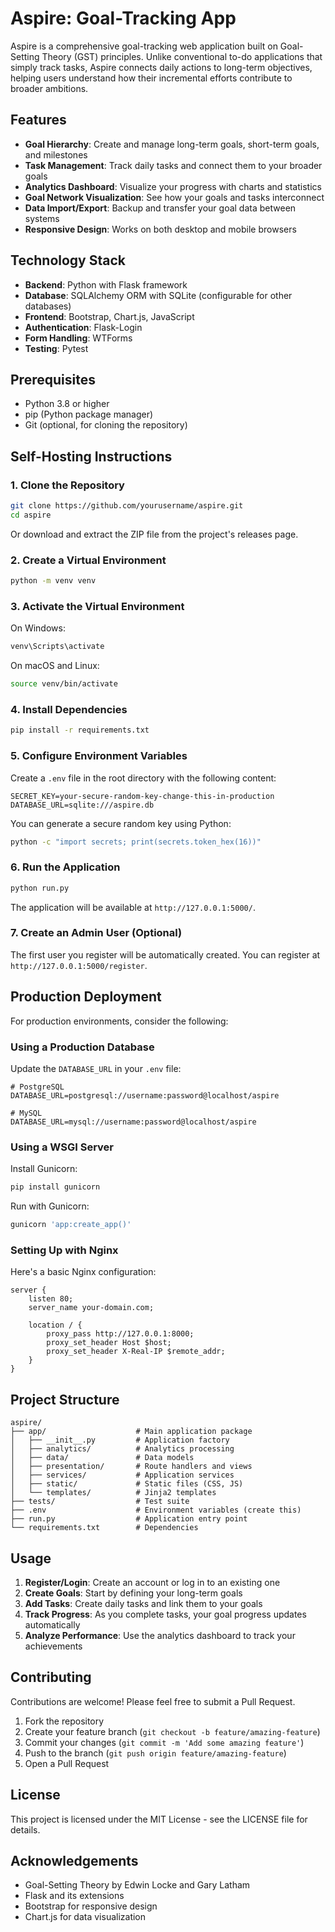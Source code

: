 # Aspire: Goal-Tracking App

Aspire is a comprehensive goal-tracking web application built on Goal-Setting Theory (GST) principles. Unlike conventional to-do applications that simply track tasks, Aspire connects daily actions to long-term objectives, helping users understand how their incremental efforts contribute to broader ambitions.

## Features

- **Goal Hierarchy**: Create and manage long-term goals, short-term goals, and milestones
- **Task Management**: Track daily tasks and connect them to your broader goals
- **Analytics Dashboard**: Visualize your progress with charts and statistics
- **Goal Network Visualization**: See how your goals and tasks interconnect
- **Data Import/Export**: Backup and transfer your goal data between systems
- **Responsive Design**: Works on both desktop and mobile browsers

## Technology Stack

- **Backend**: Python with Flask framework
- **Database**: SQLAlchemy ORM with SQLite (configurable for other databases)
- **Frontend**: Bootstrap, Chart.js, JavaScript
- **Authentication**: Flask-Login
- **Form Handling**: WTForms
- **Testing**: Pytest

## Prerequisites

- Python 3.8 or higher
- pip (Python package manager)
- Git (optional, for cloning the repository)

## Self-Hosting Instructions

### 1. Clone the Repository

```bash
git clone https://github.com/yourusername/aspire.git
cd aspire
```

Or download and extract the ZIP file from the project's releases page.

### 2. Create a Virtual Environment

```bash
python -m venv venv
```

### 3. Activate the Virtual Environment

On Windows:
```bash
venv\Scripts\activate
```

On macOS and Linux:
```bash
source venv/bin/activate
```

### 4. Install Dependencies

```bash
pip install -r requirements.txt
```

### 5. Configure Environment Variables

Create a `.env` file in the root directory with the following content:

```
SECRET_KEY=your-secure-random-key-change-this-in-production
DATABASE_URL=sqlite:///aspire.db
```

You can generate a secure random key using Python:

```bash
python -c "import secrets; print(secrets.token_hex(16))"
```

### 6. Run the Application

```bash
python run.py
```

The application will be available at `http://127.0.0.1:5000/`.

### 7. Create an Admin User (Optional)

The first user you register will be automatically created. You can register at `http://127.0.0.1:5000/register`.

## Production Deployment

For production environments, consider the following:

### Using a Production Database

Update the `DATABASE_URL` in your `.env` file:

```
# PostgreSQL
DATABASE_URL=postgresql://username:password@localhost/aspire

# MySQL
DATABASE_URL=mysql://username:password@localhost/aspire
```

### Using a WSGI Server

Install Gunicorn:

```bash
pip install gunicorn
```

Run with Gunicorn:

```bash
gunicorn 'app:create_app()'
```

### Setting Up with Nginx

Here's a basic Nginx configuration:

```nginx
server {
    listen 80;
    server_name your-domain.com;

    location / {
        proxy_pass http://127.0.0.1:8000;
        proxy_set_header Host $host;
        proxy_set_header X-Real-IP $remote_addr;
    }
}
```

## Project Structure

```
aspire/
├── app/                    # Main application package
│   ├── __init__.py         # Application factory
│   ├── analytics/          # Analytics processing
│   ├── data/               # Data models
│   ├── presentation/       # Route handlers and views
│   ├── services/           # Application services
│   ├── static/             # Static files (CSS, JS)
│   └── templates/          # Jinja2 templates
├── tests/                  # Test suite
├── .env                    # Environment variables (create this)
├── run.py                  # Application entry point
└── requirements.txt        # Dependencies
```

## Usage

1. **Register/Login**: Create an account or log in to an existing one
2. **Create Goals**: Start by defining your long-term goals
3. **Add Tasks**: Create daily tasks and link them to your goals
4. **Track Progress**: As you complete tasks, your goal progress updates automatically
5. **Analyze Performance**: Use the analytics dashboard to track your achievements

## Contributing

Contributions are welcome! Please feel free to submit a Pull Request.

1. Fork the repository
2. Create your feature branch (`git checkout -b feature/amazing-feature`)
3. Commit your changes (`git commit -m 'Add some amazing feature'`)
4. Push to the branch (`git push origin feature/amazing-feature`)
5. Open a Pull Request

## License

This project is licensed under the MIT License - see the LICENSE file for details.

## Acknowledgements

- Goal-Setting Theory by Edwin Locke and Gary Latham
- Flask and its extensions
- Bootstrap for responsive design
- Chart.js for data visualization
